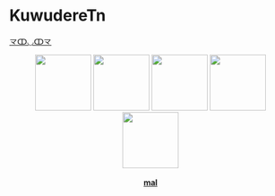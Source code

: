 # KuwudereTn
<a href="https://www.youtube.com/watch?v=4IRa6HRAkhs">龴ↀ◡ↀ龴</a>
<p align="center">
  <a href="https://open.spotify.com/user/3qpteu8ku4xbie6ydz129f8fk?si=88afff92c5a640da">
  <img src="https://i.imgur.com/lrUeNuR.png"  
       width="100" 
       height="100"></a>
  <a href="https://www.twitch.tv/kuwuderetn">
  <img src="https://i.imgur.com/HM030lk.png" 
       width="100" 
       height="100"></a>
  <a href="youtube.com/channel/UCL1s7mS6U4FenEKWgz8-e0A">
  <img src="https://i.imgur.com/YWbDUUy.png"  
       width="100" 
       height="100"></a>
  <a href="https://steamcommunity.com/id/KuwudereTn/">
  <img src="https://i.imgur.com/280iQbV.png"  
       width="100" 
       height="100"></a>
  <a href="https://osu.ppy.sh/users/22794299">
  <img src="https://i.imgur.com/79GpYI7.png"  
       width="100" 
       height="100"></a>
  <br></br>
  <b><a href="https://myanimelist.net/profile/KuwudereTn">mal</a> </b>
</p>
